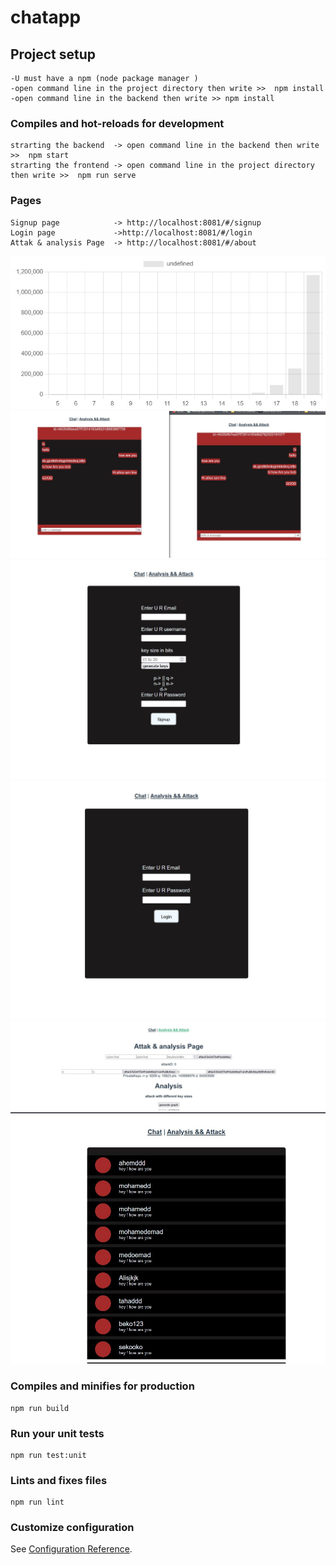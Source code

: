 # chatapp

## Project setup
```
-U must have a npm (node package manager )
-open command line in the project directory then write >>  npm install
-open command line in the backend then write >> npm install
```

### Compiles and hot-reloads for development
```
strarting the backend  -> open command line in the backend then write >>  npm start
strarting the frontend -> open command line in the project directory then write >>  npm run serve
```
### Pages
```
Signup page            -> http://localhost:8081/#/signup
Login page             ->http://localhost:8081/#/login
Attak & analysis Page  -> http://localhost:8081/#/about
```
![alt text](https://github.com/abdalhamedemad/chat-app/blob/main/photos/1.jpg?raw=true)
![alt text](https://github.com/abdalhamedemad/chat-app/blob/main/photos/3.jpg?raw=true)
![alt text](https://github.com/abdalhamedemad/chat-app/blob/main/photos/4.jpg?raw=true)
![alt text](https://github.com/abdalhamedemad/chat-app/blob/main/photos/5.jpg?raw=true)
![alt text](https://github.com/abdalhamedemad/chat-app/blob/main/photos/6.jpg?raw=true)
![alt text](https://github.com/abdalhamedemad/chat-app/blob/main/photos/7.jpg?raw=true)

### Compiles and minifies for production
```
npm run build
```

### Run your unit tests
```
npm run test:unit
```

### Lints and fixes files
```
npm run lint
```

### Customize configuration
See [Configuration Reference](https://cli.vuejs.org/config/).
